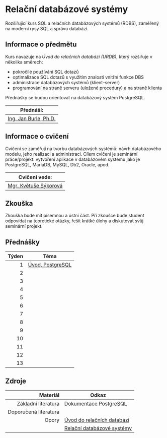 # Relační databázové systémy

Rozšiřující kurs SQL a relačních databázových systémů (RDBS), zaměřený na moderní rysy SQL a správu databází.

## Informace o předmětu

Kurs navazuje na _Úvod do relačních databází (URDB)_, který rozšiřuje v několika směrech:

- pokročilé používání SQL dotazů
- optimalizace SQL dotazů s využitím znalostí vnitřní funkce DBS
- administrace databázových systémů (klient–server)
- programování na straně serveru (uložené procedury) a na straně klienta

Přednášky se budou orientovat na databázový systém PostgreSQL.

| Přednáší:                  |
| -------------------------- |
| [Ing. Jan Burle, Ph.D.][1] |

[1]: https://ki.ujep.cz/cs/personalni-slozeni/jan-burle/

## Informace o cvičení

Cvičení se zaměřují na tvorbu databázových systémů: návrh databázového modelu, jeho realizaci a administraci. Cílem cvičení je seminární práce/projekt: vytvoření aplikace v databázovém systému jako je PostgreSQL, MariaDB, MySQL, Db2, Oracle, apod.

| Cvičení vede:              |
| -------------------------- |
| [Mgr. Květuše Sýkorová][2] |

[2]: https://ki.ujep.cz/cs/personalni-slozeni/kvetuse-sykorova/

## Zkouška

Zkouška bude mít písemnou a ústní část. Při zkoušce bude student odpovídat na teoretické otázky, řešit krátké úlohy a diskutovat svůj seminární projekt.

## Přednášky

| Týden | Téma                              |
| ----: | --------------------------------- |
|     1 | [Úvod, PostgreSQL](./týden/01.md) |
|     2 | <!--[02](./týden/02.md)-->        |
|     3 | <!--[03](./týden/03.md)-->        |
|     4 | <!--[04](./týden/04.md)-->        |
|     5 | <!--[05](./týden/05.md)-->        |
|     6 | <!--[06](./týden/06.md)-->        |
|     7 | <!--[07](./týden/07.md)-->        |
|     8 | <!--[08](./týden/08.md)-->        |
|     9 | <!--[09](./týden/09.md)-->        |
|    10 | <!--[10](./týden/10.md)-->        |
|    11 | <!--[11](./týden/11.md)-->        |
|    12 | <!--[12](./týden/12.md)-->        |
|    13 | <!--[13](./týden/13.md)-->        |

## Zdroje

|              Materiál | Odkaz                            |
| --------------------: | -------------------------------- |
|   Základní literatura | [Dokumentace PostgreSQL][11]     |
| Doporučená literatura | <!-- TODO -->                    |
|                 Opory | [Úvod do relačních databází][12] |
|                       | [Relační databázové systémy][13] |

[11]: https://www.postgresql.org/docs/current/
[12]: https://ki.ujep.cz/opory/Aplikovana_Informatika/Bc/Uvod_do_relacnich_databazi.pdf
[13]: https://ki.ujep.cz/opory/Aplikovana_Informatika/Bc/Relacni_databazove_systemy.pdf
